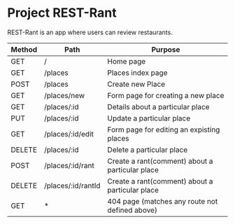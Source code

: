 # Project REST-Rant

REST-Rant is an app where users can review restaurants.

| Method | Path               | Purpose                                         |
| ------ | ------------------ | ----------------------------------------------- |
| GET    | /                  | Home page                                       |
| GET    | /places            | Places index page                               |
| POST   | /places            | Create new Place                                |
| GET    | /places/new        | Form page for creating a new place              |
| GET    | /places/:id        | Details about a particular place                |
| PUT    | /places/:id        | Update a particular place                       |
| GET    | /places/:id/edit   | Form page for editing an expisting places       |
| DELETE | /places/:id        | Delete a particular place                       |
| POST   | /places/:id/rant   | Create a rant(comment) about a particular place |
| DELETE | /places/:id/rantId | Create a rant(comment) about a particular place |
| GET    | \*                 | 404 page (matches any route not defined above)  |
